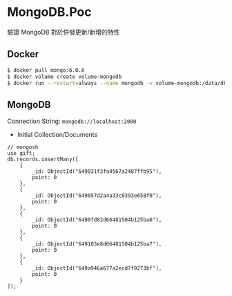 # MongoDB.Poc

驗證 MongoDB 對於併發更新/新增的特性

## Docker

```bash
$ docker pull mongo:6.0.6
$ docker volume create volume-mongodb
$ docker run --restart=always --name mongodb -v volume-mongodb:/data/db -p 2000:27017 -d mongo:6.0.6
```

## MongoDB

Connection String: `mongodb://localhost:2000`

- Initial Collection/Documents

```text
// mongosh
use gift;
db.records.insertMany([
    {
        _id: ObjectId("649031f3fa4567a2487ffb95"),
        point: 0
    },
    {
        _id: ObjectId("649057d2a4a33c0393e658f0"),
        point: 0
    },
    {
        _id: ObjectId("6490fd82d66481504b125ba6"),
        point: 0
    },
    {
        _id: ObjectId("649103e8d66481504b125ba7"),
        point: 0
    },
    {
        _id: ObjectId("649a946a677a2ecd7f9273bf"),
        point: 0
    }
]);
```